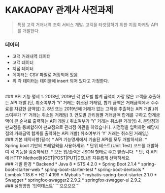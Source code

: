 # KAKAOPAY 관계사 사전과제

> 특정 고객 거래내역 조회 서비스 개발. 고객을 타겟팅하기 위한 지점 마케팅 API를 개발한다.

### 데이터 
* 고객 거래내역 데이터
* 고객 데이터
* 지점 데이터
* 데이터는 CSV 파일로 저장되어 있음
* 위 각 데이터는 테이블에 insert 되어 있다고 가정한다.

<br>
### API 기능 명세
1. 2018년, 2019년 각 연도별 합계 금액이 가장 많은 고객을 추출하는 API 개발.(단, 취소여부가 ‘Y’ 거래는 취소된 거래임, 합계 금액은 거래금액에서 수수료를 차감한 금액임)
2. 8년 또는 2019년에 거래가 없는 고객을 추출하는 API 개발.(취소여부가 ‘Y’ 거래는 취소된 거래임)
3. 연도별 관리점별 거래금액 합계를 구하고 합계금액이 큰 순서로 출력하는 API 개발.( 취소여부가 ‘Y’ 거래는 취소된 거래임)
4. 분당점과 판교점을 통폐합하여 판교점으로 관리점 이관을 하였습니다. 지점명을 입력하면 해당지점의 거래금액 합계를 출력하는 API 개발( 취소여부가 ‘Y’ 거래는 취소된 거래임,)

<br>
### 기본 제약사항(필수)
* API 기능명세에서 기술된 API를 모두 개발하세요.
* Spring boot 기반의 프레임웍을 사용하세요.
* 단위 테스트(Unit Test) 코드를 개발하여 각 기능을 검증하세요.
* 모든 입/출력은 JSON 형태로 주고 받습니다.
* 단, 각 API에 HTTP Method들(GET|POST|PUT|DEL)은 자유롭게 선택하세요.

<br>
### 개발 환경
* Backend
  * Java 8
  * STS 4.2.0
  * Spring Boot 2.1.4
    * spring-boot-starter-web
    * spring-boot-starter-test
    * spring-boot-devtools
  * Lombok 1.18.6
  * H2 1.4.199
  * Mybatis
    * mybatis-spring-boot-starter 2.1.0
  * Swagger
    * springfox-swagger2 2.9.2
    * springfox-swagger-ui 2.9.2
    
<br>
### 실행방법
`입력테스트`
```으으으으```
  
  

